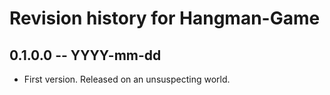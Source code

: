 # Revision history for Hangman-Game

## 0.1.0.0 -- YYYY-mm-dd

* First version. Released on an unsuspecting world.
